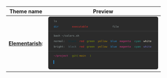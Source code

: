 |Theme name | Preview|
| --- | --- |
|**[Elementarish](elementarish.yaml)**:|<img src='previews/elementarish.yaml.svg' width='300'>|